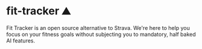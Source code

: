 # fit-tracker ⛰️

Fit Tracker is an open source alternative to Strava. We're here to help you focus on your fitness goals without subjecting you to mandatory, half baked AI features.
